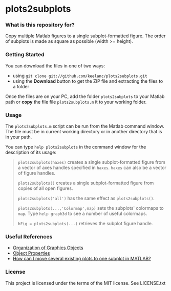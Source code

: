# plots2subplots #


### What is this repository for? ###

Copy multiple Matlab figures to a single subplot-formatted figure. The order of subplots is made as square as possible (width >= height).


### Getting Started ###
You can download the files in one of two ways:

* using `git clone git://github.com/keelanc/plots2subplots.git`
* using the **Download** button to get the ZIP file and extracting the files to
  a folder

Once the files are on your PC, add the folder `plots2subplots` to your Matlab
path or **copy** the file file `plots2subplots.m` it to your working folder.


### Usage

The `plots2subplots.m` script can be run from the Matlab command window. The file must be in current working directory or in another directory that is in your path.

You can type `help plots2subplots` in the command window for the description of its usage:

> `plots2subplots(haxes)` creates a single subplot-formatted figure from a vector of axes handles specified in `haxes`. `haxes` can also be a vector of figure handles.
>
> `plots2subplots()` creates a single subplot-formatted figure from copies of all open figures.
>
> `plots2subplots('all')` has the same effect as `plots2subplots()`.
>
> `plots2subplots(...,'Colormap',map)` sets the subplots' colormaps to `map`. Type `help graph3d` to see a number of useful colormaps.
>
> `hFig = plots2subplots(...)` retrieves the subplot figure handle.




### Useful References ###

* [Organization of Graphics Objects](http://www.mathworks.com/help/matlab/creating_plots/organization-of-graphics-objects.html)
* [Object Properties](http://www.mathworks.com/help/matlab/creating_plots/object-properties.html)
* [How can I move several existing plots to one subplot in MATLAB?](http://stackoverflow.com/questions/5807834/)


### License ###

This project is licensed under the terms of the MIT license. See LICENSE.txt
